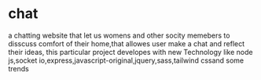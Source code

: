 # chat


a chatting website that let us womens and other socity memebers to disscuss comfort of their home,that allowes user make a chat and reflect their ideas, this particular project developes with new Technology like node js,socket io,express,javascript-original,jquery,sass,tailwind cssand some trends
